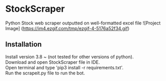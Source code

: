 # StockScraper
Python Stock web scraper outputted on well-formatted excel file
![Project Image]
(https://im4.ezgif.com/tmp/ezgif-4-5176a52f34.gif)

## Installation
Install version 3.8 ~ (not tested for other versions of python).  
Download and open StockScraper file in IDE.     
Open terminal and type 'pip3 install -r requirements.txt'.  
Run the scrapeit.py file to run the bot.


